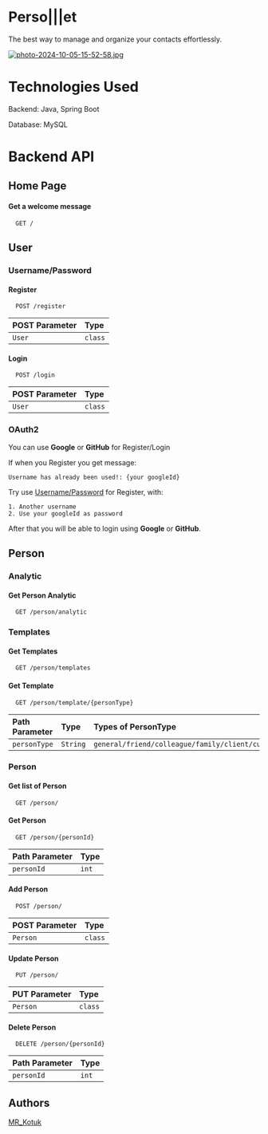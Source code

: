 # Perso|||et
The best way to manage and organize your contacts effortlessly.

[![photo-2024-10-05-15-52-58.jpg](https://i.postimg.cc/Fz8bqDNJ/photo-2024-10-05-15-52-58.jpg)](https://postimg.cc/Pvb8vbLt)


# Technologies Used
Backend: Java, Spring Boot

Database: MySQL

# Backend API

## Home Page
#### Get a welcome message

```
  GET /
```

## User

### Username/Password
#### Register
```
  POST /register
```
| POST Parameter | Type     |
| :-------- | :------- |
| `User` | `class` |

#### Login
```
  POST /login
```
| POST Parameter | Type     |
| :-------- | :------- |
| `User` | `class` |

### OAuth2

You can use **Google** or **GitHub** for Register/Login

If when you Register you get message:
```
Username has already been used!: {your googleId}
```
Try use [Username/Password](https://github.com/MR-Kotuk/PersoNet?tab=readme-ov-file#usernamepassword) for Register, with:

    1. Another username
    2. Use your googleId as password

After that you will be able to login using **Google** or **GitHub**.

## Person

### Analytic
#### Get Person Analytic
```
  GET /person/analytic
```

### Templates
#### Get Templates
```
  GET /person/templates
```

#### Get Template
```
  GET /person/template/{personType}
```
| Path Parameter | Type     | Types of PersonType                |
| :-------- | :------- | :------------------------- |
| `personType` | `String` | `general/friend/colleague/family/client/custom` |

### Person
#### Get list of Person
```
  GET /person/
```

#### Get Person
```
  GET /person/{personId}
```
| Path Parameter | Type     |
| :-------- | :------- |
| `personId` | `int` |

#### Add Person
```
  POST /person/
```
| POST Parameter | Type     |
| :-------- | :------- |
| `Person` | `class` |

#### Update Person
```
  PUT /person/
```
| PUT Parameter | Type     |
| :-------- | :------- |
| `Person` | `class` |

#### Delete Person
```
  DELETE /person/{personId}
```
| Path Parameter | Type     |
| :-------- | :------- |
| `personId` | `int` |


## Authors

[MR_Kotuk](https://github.com/MR-Kotuk)